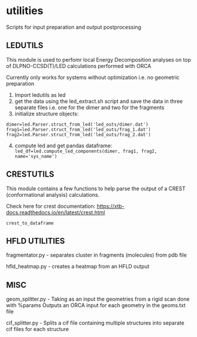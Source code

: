 # utilities
Scripts for input preparation and output postprocessing


## LEDUTILS
This module is used to perfomr local Energy Decomposition analyses on top of DLPNO-CCSD(T)/LED calculations performed with ORCA

Currently only works for systems without optimization i.e. no geometric preparation

1) Import ledutils as led
2) get the data using the led_extract.sh script and save the data in three separate files i.e. one for the dimer and two for the fragments
3) initialize structure objects:
```
dimer=led.Parser.struct_from_led('led_outs/dimer.dat')
frag1=led.Parser.struct_from_led('led_outs/frag_1.dat')
frag2=led.Parser.struct_from_led('led_outs/frag_2.dat')
```
4) compute led and get pandas dataframe:
` led_df=led.compute_led_components(dimer, frag1, frag2, name='sys_name')`

## CRESTUTILS

This module contains a few functions to help parse the output of a CREST (conformational analysis) calculations. 

Check here for crest documentation: https://xtb-docs.readthedocs.io/en/latest/crest.html
```
crest_to_dataframe
```

## HFLD UTILITIES

fragmentator.py - separates cluster in fragments (molecules) from pdb file

hfld_heatmap.py - creates a heatmap from an HFLD output

## MISC

geom_splitter.py - Taking as an input the geometries from a rigid scan done with %params
                    Outputs an ORCA input for each geometry in the geoms.txt file

cif_splitter.py - Splits a cif file containing multiple structures into separate cif files for each structure
